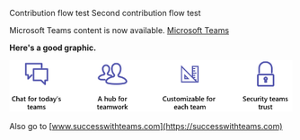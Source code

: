Contribution flow test
Second contribution flow test

Microsoft Teams content is now available.
[Microsoft Teams](https://docs.microsoft.com/MicrosoftTeams)


**Here's a good graphic.**

![Cool teams graphic](media/Overview-Microsoft-Teams-image1.png)


Also go to [www.successwithteams.com](https://successwithteams.com)


